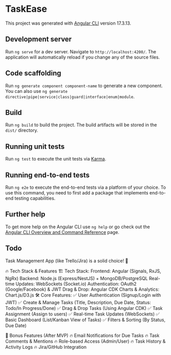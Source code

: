 # TaskEase

This project was generated with [Angular CLI](https://github.com/angular/angular-cli) version 17.3.13.

## Development server

Run `ng serve` for a dev server. Navigate to `http://localhost:4200/`. The application will automatically reload if you change any of the source files.

## Code scaffolding

Run `ng generate component component-name` to generate a new component. You can also use `ng generate directive|pipe|service|class|guard|interface|enum|module`.

## Build

Run `ng build` to build the project. The build artifacts will be stored in the `dist/` directory.

## Running unit tests

Run `ng test` to execute the unit tests via [Karma](https://karma-runner.github.io).

## Running end-to-end tests

Run `ng e2e` to execute the end-to-end tests via a platform of your choice. To use this command, you need to first add a package that implements end-to-end testing capabilities.

## Further help

To get more help on the Angular CLI use `ng help` or go check out the [Angular CLI Overview and Command Reference](https://angular.io/cli) page.


## Todo

Task Management App (like Trello/Jira) is a solid choice! 🚀

🔥 Tech Stack & Features
🏗 Tech Stack:
Frontend: Angular (Signals, RxJS, NgRx)
Backend: Node.js (Express/NestJS) + MongoDB/PostgreSQL
Real-time Updates: WebSockets (Socket.io)
Authentication: OAuth2 (Google/Facebook) & JWT
Drag & Drop: Angular CDK
Charts & Analytics: Chart.js/D3.js
🛠 Core Features:
✅ User Authentication (Signup/Login with JWT)
✅ Create & Manage Tasks (Title, Description, Due Date, Status: Todo/In Progress/Done)
✅ Drag & Drop Tasks (Using Angular CDK)
✅ Task Assignment (Assign to users)
✅ Real-time Task Updates (WebSockets)
✅ Basic Dashboard (List/Kanban View of Tasks)
✅ Filters & Sorting (By Status, Due Date)

🚀 Bonus Features (After MVP)
🔥 Email Notifications for Due Tasks
🔥 Task Comments & Mentions
🔥 Role-based Access (Admin/User)
🔥 Task History & Activity Logs
🔥 Jira/GitHub Integration
